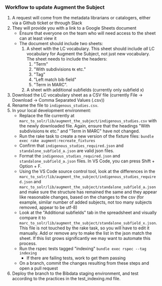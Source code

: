 ### Workflow to update Augment the Subject
1. A request will come from the metadata librarians or catalogers, either via a Github ticket or through Slack
1. They will provide you with a link to a Google Sheets document
    * Ensure that everyone on the team who will need access to the sheet can at least view it
    * The document should include two sheets:
        1. A sheet with the LC vocabulary.  This sheet should include *all* LC vocabulary for Augment the Subject, not just new vocabulary.  The sheet needs to include the headers:
            1. "Term"
            1. "With subdivisions ǂx etc."
            1. "Tag"
            1. "Left match bib field"
            1. "Term in MARC".
        1. A sheet with additional subfields (currently only subfield x)
1. Download the LC vocabulary sheet as a CSV file (currently File → Download → Comma Separated Values (.csv))
1. Rename the file to `indigenous_studies.csv`.
1. In your local development environment:
    * Replace the file currently at `marc_to_solr/lib/augment_the_subject/indigenous_studies.csv` with the newly downloaded file. Again, ensure that the headings "With subdivisions ǂx etc." and "Term in MARC" have not changed. 
    * Run the rake task to create a new version of the fixture files: `bundle exec rake augment:recreate_fixtures`
    * Confirm that `indigenous_studies_required.json` and `standalone_subfield_a.json` are valid json files.
    * Format the `indigenous_studies_required.json` and `standalone_subfield_a.json` files. In VS Code, you can press Shift + Option + F.
    * Using the VS Code source control tool, look at the differences in the `marc_to_solr/lib/augment_the_subject/indigenous_studies_required.json` and `marc_to_solr/lib/augment_the_subject/standalone_subfield_a.json` and make sure the structure has remained the same and they appear like reasonable changes, based on the changes to the csv (for example, similar number of added subjects, not too many subjects removed, appear to be utf-8)
    * Look at the "Additional subfields" tab in the spreadsheet and visually compare it to `marc_to_solr/lib/augment_the_subject/standalone_subfield_x.json`. This file is not touched by the rake task, so you will have to edit it manually.  Add or remove any to make the list in the json match the sheet. If this list grows significantly we may want to automate this process.
    * Run the rspec tests tagged "indexing" `bundle exec rspec --tag indexing`
        * If there are failing tests, work to get them passing 
    * On a branch, commit the changes resulting from these steps and open a pull request
1. Deploy the branch to the Bibdata staging environment, and test according to the practices in the test_indexing.md file. 
